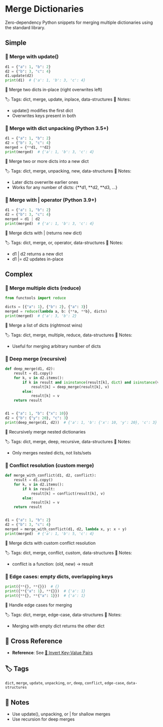 # Merge Dictionaries

Zero-dependency Python snippets for merging multiple dictionaries using the standard library.

## Simple

### 🧩 Merge with update()

```python
d1 = {"a": 1, "b": 2}
d2 = {"b": 3, "c": 4}
d1.update(d2)
print(d1)  # {'a': 1, 'b': 3, 'c': 4}
```

📂 Merge two dicts in-place (right overwrites left)

🏷️ Tags: dict, merge, update, inplace, data-structures
📝 Notes:
- update() modifies the first dict
- Overwrites keys present in both

### 🧩 Merge with dict unpacking (Python 3.5+)

```python
d1 = {"a": 1, "b": 2}
d2 = {"b": 3, "c": 4}
merged = {**d1, **d2}
print(merged)  # {'a': 1, 'b': 3, 'c': 4}
```

📂 Merge two or more dicts into a new dict

🏷️ Tags: dict, merge, unpacking, new, data-structures
📝 Notes:
- Later dicts overwrite earlier ones
- Works for any number of dicts: {**d1, **d2, **d3, ...}

### 🧩 Merge with | operator (Python 3.9+)

```python
d1 = {"a": 1, "b": 2}
d2 = {"b": 3, "c": 4}
merged = d1 | d2
print(merged)  # {'a': 1, 'b': 3, 'c': 4}
```

📂 Merge dicts with | (returns new dict)

🏷️ Tags: dict, merge, or, operator, data-structures
📝 Notes:
- d1 | d2 returns a new dict
- d1 |= d2 updates in-place

## Complex

### 🧩 Merge multiple dicts (reduce)

```python
from functools import reduce

dicts = [{"a": 1}, {"b": 2}, {"a": 3}]
merged = reduce(lambda a, b: {**a, **b}, dicts)
print(merged)  # {'a': 3, 'b': 2}
```

📂 Merge a list of dicts (rightmost wins)

🏷️ Tags: dict, merge, multiple, reduce, data-structures
📝 Notes:
- Useful for merging arbitrary number of dicts

### 🧩 Deep merge (recursive)

```python
def deep_merge(d1, d2):
    result = d1.copy()
    for k, v in d2.items():
        if k in result and isinstance(result[k], dict) and isinstance(v, dict):
            result[k] = deep_merge(result[k], v)
        else:
            result[k] = v
    return result


d1 = {"a": 1, "b": {"x": 10}}
d2 = {"b": {"y": 20}, "c": 3}
print(deep_merge(d1, d2))  # {'a': 1, 'b': {'x': 10, 'y': 20}, 'c': 3}
```

📂 Recursively merge nested dictionaries

🏷️ Tags: dict, merge, deep, recursive, data-structures
📝 Notes:
- Only merges nested dicts, not lists/sets

### 🧩 Conflict resolution (custom merge)

```python
def merge_with_conflict(d1, d2, conflict):
    result = d1.copy()
    for k, v in d2.items():
        if k in result:
            result[k] = conflict(result[k], v)
        else:
            result[k] = v
    return result


d1 = {"a": 1, "b": 2}
d2 = {"b": 3, "c": 4}
merged = merge_with_conflict(d1, d2, lambda x, y: x + y)
print(merged)  # {'a': 1, 'b': 5, 'c': 4}
```

📂 Merge dicts with custom conflict resolution

🏷️ Tags: dict, merge, conflict, custom, data-structures
📝 Notes:
- conflict is a function: (old, new) -> result

### 🧩 Edge cases: empty dicts, overlapping keys

```python
print({**{}, **{}})  # {}
print({**{"a": 1}, **{}})  # {'a': 1}
print({**{}, **{"a": 1}})  # {'a': 1}
```

📂 Handle edge cases for merging

🏷️ Tags: dict, merge, edge-case, data-structures
📝 Notes:
- Merging with empty dict returns the other dict

## 🔗 Cross Reference

- **Reference**: See [📂 Invert Key-Value Pairs](invert_dict.md)

## 🏷️ Tags

`dict`, `merge`, `update`, `unpacking`, `or`, `deep`, `conflict`, `edge-case`, `data-structures`

## 📝 Notes
- Use update(), unpacking, or | for shallow merges
- Use recursion for deep merges
